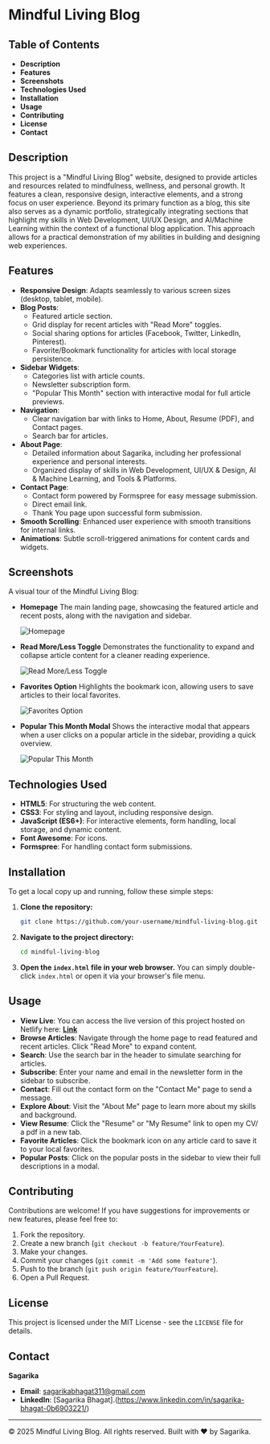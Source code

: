 # Mindful Living Blog

## Table of Contents

*   **Description**
*   **Features**
*   **Screenshots**
*   **Technologies Used**
*   **Installation**
*   **Usage**
*   **Contributing**
*   **License**
*   **Contact**

## Description

This project is a "Mindful Living Blog" website, designed to provide articles and resources related to mindfulness, wellness, and personal growth. It features a clean, responsive design, interactive elements, and a strong focus on user experience. Beyond its primary function as a blog, this site also serves as a dynamic portfolio, strategically integrating sections that highlight my skills in Web Development, UI/UX Design, and AI/Machine Learning within the context of a functional blog application. This approach allows for a practical demonstration of my abilities in building and designing web experiences.

## Features

*   **Responsive Design**: Adapts seamlessly to various screen sizes (desktop, tablet, mobile).
*   **Blog Posts**:
    *   Featured article section.
    *   Grid display for recent articles with "Read More" toggles.
    *   Social sharing options for articles (Facebook, Twitter, LinkedIn, Pinterest).
    *   Favorite/Bookmark functionality for articles with local storage persistence.
*   **Sidebar Widgets**:
    *   Categories list with article counts.
    *   Newsletter subscription form.
    *   "Popular This Month" section with interactive modal for full article previews.
*   **Navigation**:
    *   Clear navigation bar with links to Home, About, Resume (PDF), and Contact pages.
    *   Search bar for articles.
*   **About Page**:
    *   Detailed information about Sagarika, including her professional experience and personal interests.
    *   Organized display of skills in Web Development, UI/UX & Design, AI & Machine Learning, and Tools & Platforms.
*   **Contact Page**:
    *   Contact form powered by Formspree for easy message submission.
    *   Direct email link.
    *   Thank You page upon successful form submission.
*   **Smooth Scrolling**: Enhanced user experience with smooth transitions for internal links.
*   **Animations**: Subtle scroll-triggered animations for content cards and widgets.

## Screenshots

A visual tour of the Mindful Living Blog:

*   **Homepage**
    The main landing page, showcasing the featured article and recent posts, along with the navigation and sidebar.

    ![Homepage](files/homepage.png)

*   **Read More/Less Toggle**
    Demonstrates the functionality to expand and collapse article content for a cleaner reading experience.

    ![Read More/Less Toggle](files/read-more-less.png)

*   **Favorites Option**
    Highlights the bookmark icon, allowing users to save articles to their local favorites.

    ![Favorites Option](files/favorites-option.png)

*   **Popular This Month Modal**
    Shows the interactive modal that appears when a user clicks on a popular article in the sidebar, providing a quick overview.

    ![Popular This Month](files/popular-this-month.png)

## Technologies Used

*   **HTML5**: For structuring the web content.
*   **CSS3**: For styling and layout, including responsive design.
*   **JavaScript (ES6+)**: For interactive elements, form handling, local storage, and dynamic content.
*   **Font Awesome**: For icons.
*   **Formspree**: For handling contact form submissions.

## Installation

To get a local copy up and running, follow these simple steps:

1.  **Clone the repository:**
    ```bash
    git clone https://github.com/your-username/mindful-living-blog.git
    ```
2.  **Navigate to the project directory:**
    ```bash
    cd mindful-living-blog
    ```
3.  **Open the `index.html` file in your web browser.**
    You can simply double-click `index.html` or open it via your browser's file menu.

## Usage

*   **View Live**: You can access the live version of this project hosted on Netlify here:
    **[Link](https://blogpage-design.netlify.app/)**
*   **Browse Articles**: Navigate through the home page to read featured and recent articles. Click "Read More" to expand content.
*   **Search**: Use the search bar in the header to simulate searching for articles.
*   **Subscribe**: Enter your name and email in the newsletter form in the sidebar to subscribe.
*   **Contact**: Fill out the contact form on the "Contact Me" page to send a message.
*   **Explore About**: Visit the "About Me" page to learn more about my skills and background.
*   **View Resume**: Click the "Resume" or "My Resume" link to open my CV/ a pdf in a new tab.
*   **Favorite Articles**: Click the bookmark icon on any article card to save it to your local favorites.
*   **Popular Posts**: Click on the popular posts in the sidebar to view their full descriptions in a modal.

## Contributing

Contributions are welcome! If you have suggestions for improvements or new features, please feel free to:

1.  Fork the repository.
2.  Create a new branch (`git checkout -b feature/YourFeature`).
3.  Make your changes.
4.  Commit your changes (`git commit -m 'Add some feature'`).
5.  Push to the branch (`git push origin feature/YourFeature`).
6.  Open a Pull Request.

## License

This project is licensed under the MIT License - see the `LICENSE` file for details.

## Contact

**Sagarika**
*   **Email**: sagarikabhagat311@gmail.com
*   **LinkedIn**: [Sagarika Bhagat].(https://www.linkedin.com/in/sagarika-bhagat-0b6903221/)

---
© 2025 Mindful Living Blog. All rights reserved. Built with ❤️ by Sagarika.
